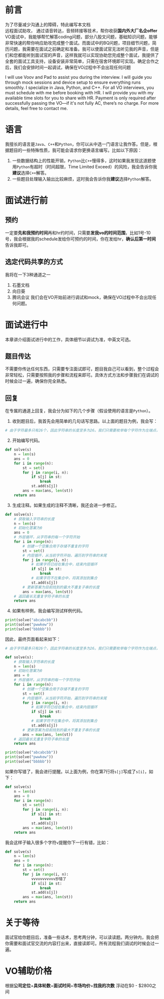 # 前言

​为了尽量减少沟通上的障碍，特此编写本文档  
​远程面试助攻， 通过语音转达，音频转接等技术，帮你收获**国内外大厂名企offer** 
VO面试中，我能够帮忙解答coding问题，部分八股文问题，基础知识问题，能够非常快速的帮你响应助攻完成整个面试。而面试中的BQ问题，项目细节问题，简历问题，我需要在面试之前确定和准备。我可以使面试官无法听见我的声音，但是们和您都能听到面试官的声音，这样我就可以实现协助您完成整个面试，我提供了全套的面试工具支持，设备安装非常简单，只需在宿舍环境即可实现。确定合作之后，我们会安排时间一起调试，确保在VO过程中不会出现任何问题

I will use Voov and Pad to assist you during the interview. I will guide you through mock sessions and device setup to ensure everything runs smoothly. I specialize in Java, Python, and C++. For all VO interviews, you must schedule with me before booking with HR. I will provide you with my available time slots for you to share with HR. Payment is only required after successfully passing the VO—if it's not fully AC, there’s no charge. For more details, feel free to contact me.
# 语言

我擅长的语言是`Java`、`C++`和`Python`，你可以从中选一门语言让我作答。但是，根据题目的一些特殊性质，我可能会请求你更换语言编写。比如以下原因：

1. 一些数据结构上的性能开销，`Python`比`C++`慢得多，这时如果我发现这道题使用`Python`有超时（时间超限，Time Limited Exceed）的风险，我会告诉你我**建议**选择`C++`解答。
2. 一些题目处理输入输出比较麻烦，这时我会告诉你我**建议**选择`Python`解答。

# 面试进行前

## 预约

一定要**先和我预约时间**再和hr约时间，只需要**发我vo的时间范围**，比如1号-10号，我会根据我的schedule发给你可预约的时间，你在发给hr，**确认后第一时间**告诉我即可。

## 选定代码共享的方式

我将在一下3种通道之一
1.	石墨文档
2.	向日葵
3.	腾讯会议
我们会在VO开始前进行调试和mock，确保在VO过程中不会出现任何问题。

# 面试进行中

本章讲介绍面试进行中的工作，具体细节以调试为准，中英文可选。

## 题目传达

不需要你传达任何东西，只需要专注面试即可，题目我自己可以看到，整个过程会非常轻松，只需要按照我的步骤和流程来即可。具体方式方法和步骤我们在调试的时候会过一遍，确保你完全熟悉。  


## 回复

在专属的通道上回复，我会分为如下的几个步骤（假设使用的语言是`Python`）。

1. 收到题目后，我首先会用简单的几句话写思路。以上面的题目为例，我会写：

```py
# 由于字符最多只有26个，因此字符串的长度至多为26。我们只需要枚举每个字符作为左端点，然后逐渐向右扩展，遇到第一个遇到过的字符停下即可。
```

2. 开始编写代码。

```py
def solve(s)
    n = len(s)
    ans = 0
    for i in range(n):
        st = set()
        for j in range(i, n):
            if s[j] in st:
                break
            st.add(s[j])
        ans = max(ans, len(st))
    return ans
```

3. 生成注释。如果生成的注释不清晰，我还会进一步修正。

```py
def solve(s):
    # 获取输入字符串的长度
    n = len(s)
    # 初始化答案为0
    ans = 0
    # 外层循环，从字符串的每一个字符开始
    for i in range(n):
        # 创建一个空集合用于存储不重复的字符
        st = set()
        # 内层循环，从当前字符开始，遍历到字符串的末尾
        for j in range(i, n):
            # 如果字符已经在集合中，结束内层循环
            if s[j] in st:
                break
            # 如果字符不在集合中，将其添加到集合
            st.add(s[j])
        # 更新答案为目前找到的最大不重复子串的长度
        ans = max(ans, len(st))
    # 返回最长无重复字符子串的长度
    return ans
```

4. 如果有样例，我会编写测试样例代码。

```py
print(solve("abcabcbb"))
print(solve("pwwkew"))
print(solve("bbbbb"))
```

因此，最终页面看起来如下：

```py
# 由于字符最多只有26个，因此字符串的长度至多为26。我们只需要枚举每个字符作为左端点，然后逐渐向右扩展，遇到第一个遇到过的字符停下即可。

def solve(s):
    # 获取输入字符串的长度
    n = len(s)
    # 初始化答案为0
    ans = 0
    # 外层循环，从字符串的每一个字符开始
    for i in range(n):
        # 创建一个空集合用于存储不重复的字符
        st = set()
        # 内层循环，从当前字符开始，遍历到字符串的末尾
        for j in range(i, n):
            # 如果字符已经在集合中，结束内层循环
            if s[j] in st:
                break
            # 如果字符不在集合中，将其添加到集合
            st.add(s[j])
        # 更新答案为目前找到的最大不重复子串的长度
        ans = max(ans, len(st))
    # 返回最长无重复字符子串的长度
    return ans

print(solve("abcabcbb"))
print(solve("pwwkew"))
print(solve("bbbbb"))
```



如果你写错了，我会进行提醒。以上面为例，你在第7行将`s[j]`写成了`s[i]`，如下：

```py
def solve(s)
    n = len(s)
    ans = 0
    for i in range(n):
        st = set()
        for j in range(i, n):
            if s[i] in st:
                break
            st.add(s[j])
        ans = max(ans, len(st))
    return ans
```

我会这样子输入很多个字符`v`提醒你下一行有错，比如：

```py
def solve(s)
    n = len(s)
    ans = 0
    for i in range(n):
        st = set()
        for j in range(i, n):
            vvvvvvvvvvv抄错了
            if s[i] in st:
                break
            st.add(s[j])
        ans = max(ans, len(st))
    return ans
```

# 关于等待

面试官给你题目后，准备一些话术，思考两分钟，可以读读题。两分钟内，我会把你需要和面试官交流的内容打出来，直接读即可。所有流程我们调试的时候会过一遍。 


# VO辅助价格


根据**公司定位**+**具体轮数**+**面试时间**+**市场均价**+**找我的次数** 浮动在$0 - $2800之间
